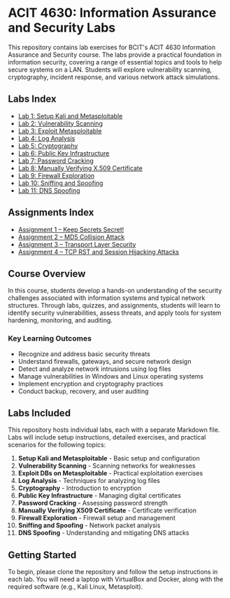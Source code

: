 # ACIT 4630: Information Assurance and Security Labs

This repository contains lab exercises for BCIT's ACIT 4630 Information Assurance and Security course. The labs provide a practical foundation in information security, covering a range of essential topics and tools to help secure systems on a LAN. Students will explore vulnerability scanning, cryptography, incident response, and various network attack simulations.

## Labs Index

- [Lab 1: Setup Kali and Metasploitable](./labs/Lab_01.md)
- [Lab 2: Vulnerability Scanning](./labs/Lab_02.md)
- [Lab 3: Exploit Metasploitable](./labs/Lab_03.md)
- [Lab 4: Log Analysis](./labs/Lab_04.md)
- [Lab 5: Cryptography](./labs/Cryptography.md)
- [Lab 6: Public Key Infrastructure](./labs/Public_Key_Infrastructure.md)
- [Lab 7: Password Cracking](./labs/Password_Cracking.md)
- [Lab 8: Manually Verifying X.509 Certificate](./labs/Manually_Verifying_X509_Certificate.md)
- [Lab 9: Firewall Exploration](./labs/Firewall_Exploration.md)
- [Lab 10: Sniffing and Spoofing](./labs/Sniffing_and_Spoofing.md)
- [Lab 11: DNS Spoofing](./labs/DNS_Spoofing.md)

## Assignments Index

- [Assignment 1 – Keep Secrets Secret!](assignments/Assignment_1_Keep_Secrets_Secret.md)
- [Assignment 2 – MD5 Collision Attack](assignments/Assignment_2_MD5_Collision_Attack.md)
- [Assignment 3 – Transport Layer Security](assignments/Assignment_3_Transport_Layer_Security)
- [Assignment 4 – TCP RST and Session Hijacking Attacks](assignments/Assignment_4_TCP_RST_and_Session_Hijacking_Attacks.md)

## Course Overview

In this course, students develop a hands-on understanding of the security challenges associated with information systems and typical network structures. Through labs, quizzes, and assignments, students will learn to identify security vulnerabilities, assess threats, and apply tools for system hardening, monitoring, and auditing.

### Key Learning Outcomes

- Recognize and address basic security threats
- Understand firewalls, gateways, and secure network design
- Detect and analyze network intrusions using log files
- Manage vulnerabilities in Windows and Linux operating systems
- Implement encryption and cryptography practices
- Conduct backup, recovery, and user auditing

## Labs Included

This repository hosts individual labs, each with a separate Markdown file. Labs will include setup instructions, detailed exercises, and practical scenarios for the following topics:

1. **Setup Kali and Metasploitable** - Basic setup and configuration
2. **Vulnerability Scanning** - Scanning networks for weaknesses
3. **Exploit DBs on Metasploitable** - Practical exploitation exercises
4. **Log Analysis** - Techniques for analyzing log files
5. **Cryptography** - Introduction to encryption
6. **Public Key Infrastructure** - Managing digital certificates
7. **Password Cracking** - Assessing password strength
8. **Manually Verifying X509 Certificate** - Certificate verification
9. **Firewall Exploration** - Firewall setup and management
10. **Sniffing and Spoofing** - Network packet analysis
11. **DNS Spoofing** - Understanding and mitigating DNS attacks

## Getting Started

To begin, please clone the repository and follow the setup instructions in each lab. You will need a laptop with VirtualBox and Docker, along with the required software (e.g., Kali Linux, Metasploit).
